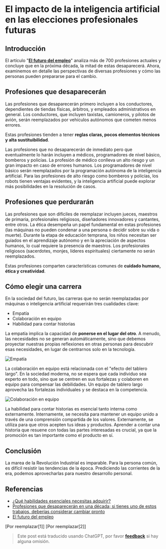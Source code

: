 # El impacto de la inteligencia artificial en las elecciones profesionales futuras

## Introducción

El artículo "[**El futuro del empleo**](http://sep4u.gr/wp-content/uploads/The_Future_of_Employment_ox_2013.pdf)" analiza más de 700 profesiones actuales y concluye que en la próxima década, la mitad de estas desaparecerá. Ahora, examinemos en detalle las perspectivas de diversas profesiones y cómo las personas pueden prepararse para el cambio.

## Profesiones que desaparecerán

Las profesiones que desaparecerán primero incluyen a los conductores, dependientes de tiendas físicas, árbitros, y empleados administrativos en general. Los conductores, que incluyen taxistas, camioneros, y pilotos de avión, serán reemplazados por vehículos autónomos que cometen menos errores.

Estas profesiones tienden a tener **reglas claras, pocos elementos técnicos y alta sustituibilidad**.

Las profesiones que no desaparecerán de inmediato pero que eventualmente lo harán incluyen a médicos, programadores de nivel básico, bomberos y policías. La profesión de médico conlleva un alto riesgo y un gran impacto en caso de errores humanos. Los programadores de nivel básico serán reemplazados por la programación autónoma de la inteligencia artificial. Para las profesiones de alto riesgo como bomberos y policías, los robots tienen ventajas evidentes, y la inteligencia artificial puede explorar más posibilidades en la resolución de casos.

## Profesiones que perdurarán

Las profesiones que son difíciles de reemplazar incluyen jueces, maestros de primaria, profesionales religiosos, diseñadores innovadores y cantantes, entre otros. La ética desempeña un papel fundamental en estas profesiones (las máquinas no pueden condenar a una persona o decidir sobre su vida o muerte). Durante la etapa de educación temprana, los niños necesitan ser guiados en el aprendizaje autónomo y en la apreciación de aspectos humanos, lo cual requiere la presencia de maestros. Los profesionales religiosos (sacerdotes, monjes, líderes espirituales) ciertamente no serán reemplazados.

Estas profesiones comparten características comunes de **cuidado humano, ética y creatividad**.

## Cómo elegir una carrera

En la sociedad del futuro, las carreras que no serán reemplazadas por máquinas o inteligencia artificial requerirán tres cualidades clave:

- Empatía
- Colaboración en equipo
- Habilidad para contar historias

La empatía implica la capacidad de **ponerse en el lugar del otro**. A menudo, las necesidades no se generan automáticamente, sino que debemos proyectar nuestras propias reflexiones en otras personas para descubrir esas necesidades, en lugar de centrarnos solo en la tecnología.

![Empatía](https://img.wiki-power.com/d/wiki-media/img/20200226140150.png)

La colaboración en equipo está relacionada con el "efecto del tablero largo". En la sociedad moderna, no se espera que cada individuo sea experto en todo, sino que se centren en sus fortalezas y colaboren en equipo para compensar las debilidades. Un equipo de tablero largo aprovecha las fortalezas individuales y se destaca en la competencia.

![Colaboración en equipo](https://img.wiki-power.com/d/wiki-media/img/20200226140223.png)

La habilidad para contar historias es esencial tanto interna como externamente. Internamente, se necesita para mantener un equipo unido a través de una comprensión compartida de los valores. Externamente, se utiliza para que otros acepten tus ideas y productos. Aprender a contar una historia que resuene con todas las partes interesadas es crucial, ya que la promoción es tan importante como el producto en sí.

## Conclusión

La marea de la Revolución Industrial es imparable. Para la persona común, es difícil resistir las tendencias de la época. Prediciendo las corrientes de la era, podemos aprovecharlas para nuestro desarrollo personal.

## Referencias

- [¿Qué habilidades esenciales necesitas adquirir?](https://mp.weixin.qq.com/s?__biz=MzIyODI1MzYyNA==&mid=2653540387&idx=1&sn=985fbe7c3ca0a3ac90d5f56356eac31a&scene=21##wechat_redirect)
- [Profesiones que desaparecerán en una década; si tienes uno de estos trabajos, deberías considerar cambiar pronto](https://www.youtube.com/watch?v=Mshz9DxQLbE&list=PLxaBD9eBZcGTZaMZ-3HN5zXFQ06FDOjzJ&index=2&t=0s)
- [El futuro del empleo](http://sep4u.gr/wp-content/uploads/The_Future_of_Employment_ox_2013.pdf)

[Por reemplazar[1]]
[Por reemplazar[2]]

> Este post está traducido usando ChatGPT, por favor [**feedback**](https://github.com/linyuxuanlin/Wiki_MkDocs/issues/new) si hay alguna omisión.